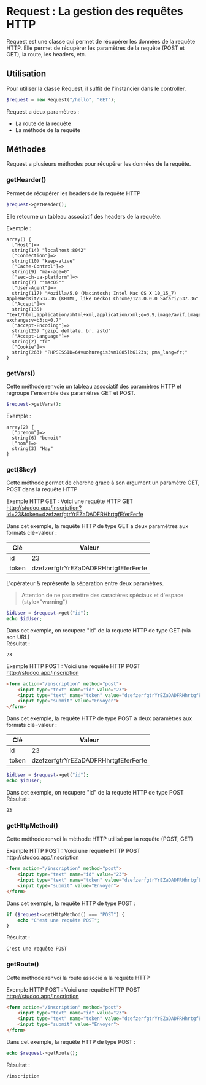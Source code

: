 # Request : La gestion des requêtes HTTP

Request est une classe qui permet de récupérer les données de la requête HTTP. 
Elle permet de récupérer les paramètres de la requête (POST et GET), la route, les headers, etc.

## Utilisation

Pour utiliser la classe Request, il suffit de l'instancier dans le controller.

```php
$request = new Request("/hello", "GET");
```

Request a deux paramètres :
- La route de la requête
- La méthode de la requête

## Méthodes

Request a plusieurs méthodes pour récupérer les données de la requête.

### getHearder()
Permet de récupérer les headers de la requête HTTP

```php
$request->getHeader();
```
Elle retourne un tableau associatif des headers de la requête.

Exemple :

```
array() {
  ["Host"]=>
  string(14) "localhost:8042"
  ["Connection"]=>
  string(10) "keep-alive"
  ["Cache-Control"]=>
  string(9) "max-age=0"
  ["sec-ch-ua-platform"]=>
  string(7) ""macOS""
  ["User-Agent"]=>
  string(117) "Mozilla/5.0 (Macintosh; Intel Mac OS X 10_15_7) AppleWebKit/537.36 (KHTML, like Gecko) Chrome/123.0.0.0 Safari/537.36"
  ["Accept"]=>
  string(135) "text/html,application/xhtml+xml,application/xml;q=0.9,image/avif,image/webp,image/apng,*/*;q=0.8,application/signed-exchange;v=b3;q=0.7"
  ["Accept-Encoding"]=>
  string(23) "gzip, deflate, br, zstd"
  ["Accept-Language"]=>
  string(2) "fr"
  ["Cookie"]=>
  string(263) "PHPSESSID=64vuohnregis3vm1885lb6123s; pma_lang=fr;"
}
```

### getVars()
Cette méthode renvoie un tableau associatif des paramètres HTTP et regroupe l'ensemble des paramètres GET et POST.

```php
$request->getVars();
```

Exemple :

```
array(2) {
  ["prenom"]=>
  string(6) "benoit"
  ["nom"]=>
  string(3) "Hay"
}
```

### get($key)
Cette méthode permet de cherche grace à son argument un paramètre GET, POST dans la requête HTTP

Exemple HTTP GET : 
Voici une requête HTTP GET http://studoo.app/inscription?id=23&token=dzefzerfgtrYrEZaDADFRHhrtgfEferFerfe

Dans cet exemple, la requête HTTP de type GET a deux paramètres aux formats clé=valeur :

| Clé   | Valeur |
|-------|--------|
| id    | 23     |
| token | dzefzerfgtrYrEZaDADFRHhrtgfEferFerfe |

L'opérateur & représente la séparation entre deux paramètres.

> Attention de ne pas mettre des caractères spéciaux et d'espace
{style="warning"}

```php
$idUser = $request->get("id");
echo $idUser;
```
Dans cet exemple, on recupere "id" de la requete HTTP de type GET (via son URL) \
Résultat :
```
23
```

Exemple HTTP POST :
Voici une requête HTTP POST http://studoo.app/inscription

```html
<form action="/inscription" method="post">
    <input type="text" name="id" value="23">
    <input type="text" name="token" value="dzefzerfgtrYrEZaDADFRHhrtgfEferFerfe">
    <input type="submit" value="Envoyer">
</form>
```

Dans cet exemple, la requête HTTP de type POST a deux paramètres aux formats clé=valeur :

| Clé   | Valeur |
|-------|--------|
| id    | 23     |
| token | dzefzerfgtrYrEZaDADFRHhrtgfEferFerfe |

```php
$idUser = $request->get("id");
echo $idUser;
``` 
Dans cet exemple, on recupere "id" de la requete HTTP de type POST \
Résultat :
```
23
```

### getHttpMethod()
Cette méthode renvoi la méthode HTTP utilisé par la requête (POST, GET)

Exemple HTTP POST :
Voici une requête HTTP POST http://studoo.app/inscription

```html
<form action="/inscription" method="post">
    <input type="text" name="id" value="23">
    <input type="text" name="token" value="dzefzerfgtrYrEZaDADFRHhrtgfEferFerfe">
    <input type="submit" value="Envoyer">
</form>
```

Dans cet exemple, la requête HTTP de type POST :

```php
if ($request->getHttpMethod() === "POST") {
    echo "C'est une requête POST";
}
```
Résultat :
```
C'est une requête POST
```

### getRoute()
Cette méthode renvoi la route associé à la requête HTTP

Exemple HTTP POST :
Voici une requête HTTP POST http://studoo.app/inscription

```html
<form action="/inscription" method="post">
    <input type="text" name="id" value="23">
    <input type="text" name="token" value="dzefzerfgtrYrEZaDADFRHhrtgfEferFerfe">
    <input type="submit" value="Envoyer">
</form>
```

Dans cet exemple, la requête HTTP de type POST :

```php
echo $request->getRoute();
```
Résultat :
```
/inscription
```
